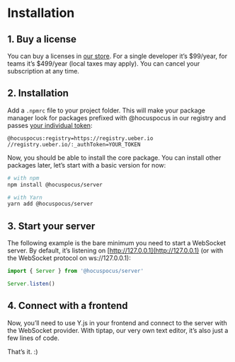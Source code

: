 # Installation

## 1. Buy a license
You can buy a licenses in [our store](https://store.ueber.io). For a single developer it’s $99/year, for teams it’s $499/year (local taxes may apply). You can cancel your subscription at any time.

## 2. Installation
Add a `.npmrc` file to your project folder. This will make your package manager look for packages prefixed with @hocuspocus in our registry and passes [your individual token](https://store.ueber.io/purchases):

```
@hocuspocus:registry=https://registry.ueber.io
//registry.ueber.io/:_authToken=YOUR_TOKEN
```

Now, you should be able to install the core package. You can install other packages later, let’s start with a basic version for now:

```bash
# with npm
npm install @hocuspocus/server

# with Yarn
yarn add @hocuspocus/server
```

## 3. Start your server
The following example is the bare minimum you need to start a WebSocket server. By default, it’s listening on [http://127.0.0.1](http://127.0.0.1) (or with the WebSocket protocol on ws://127.0.0.1):

```js
import { Server } from '@hocuspocus/server'

Server.listen()
```

## 4. Connect with a frontend
Now, you’ll need to use Y.js in your frontend and connect to the server with the WebSocket provider. With tiptap, our very own text editor, it’s also just a few lines of code.

That’s it. :)
